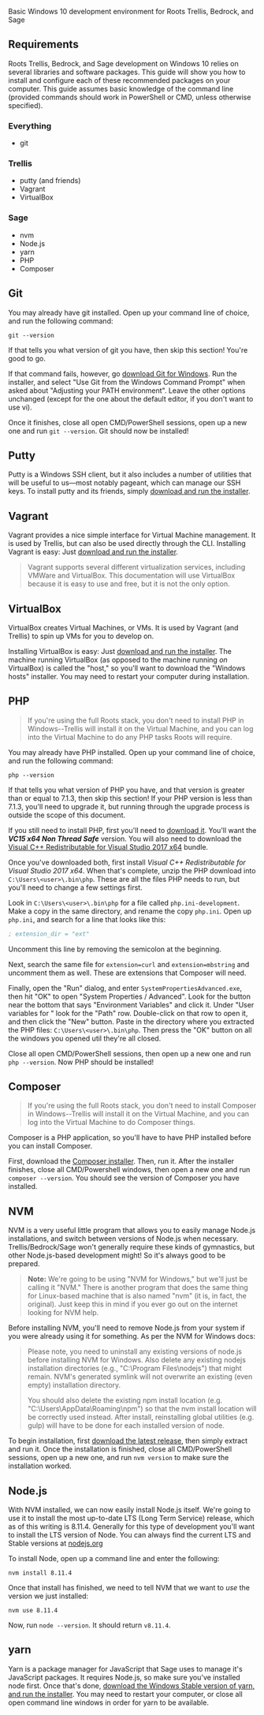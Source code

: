 Basic Windows 10 development environment for Roots Trellis, Bedrock, and Sage

## Requirements

Roots Trellis, Bedrock, and Sage development on Windows 10 relies on several libraries and software packages. This guide will show you how to install and configure each of these recommended packages on your computer. This guide assumes basic knowledge of the command line (provided commands should work in PowerShell or CMD, unless otherwise specified).

### Everything

- git

### Trellis

- putty (and friends)
- Vagrant
- VirtualBox

### Sage

- nvm
- Node.js
- yarn
- PHP
- Composer

## Git

You may already have git installed. Open up your command line of choice, and run the following command:

```cli
git --version
```

If that tells you what version of git you have, then skip this section! You're good to go.

If that command fails, however, go [download Git for Windows](https://git-scm.com/download/win). Run the installer, and select "Use Git from the Windows Command Prompt" when asked about "Adjusting your PATH environment". Leave the other options unchanged (except for the one about the default editor, if you don't want to use vi).

Once it finishes, close all open CMD/PowerShell sessions, open up a new one and run `git --version`. Git should now be installed!

## Putty

Putty is a Windows SSH client, but it also includes a number of utilities that will be useful to us—most notably pageant, which can manage our SSH keys. To install putty and its friends, simply [download and run the installer](https://www.chiark.greenend.org.uk/~sgtatham/putty/latest.html).

## Vagrant

Vagrant provides a nice simple interface for Virtual Machine management. It is used by Trellis, but can also be
used directly through the CLI. Installing Vagrant is easy: Just [download and run the installer](https://www.vagrantup.com/downloads.html).

> Vagrant supports several different virtualization services, including VMWare and VirtualBox. This documentation
> will use VirtualBox because it is easy to use and free, but it is not the only option.

## VirtualBox

VirtualBox creates Virtual Machines, or VMs. It is used by Vagrant (and Trellis) to spin up VMs for you to develop
on.

Installing VirtualBox is easy: Just [download and run the installer](https://www.virtualbox.org/wiki/Downloads).
The machine running VirtualBox (as opposed to the machine running _on_ VirtualBox) is called the "host," so 
you'll want to download the "Windows hosts" installer. You may need to restart your computer during installation.

## PHP

> If you're using the full Roots stack, you don't need to install PHP in Windows--Trellis will install it on the 
> Virtual Machine, and you can log into the Virtual Machine to do any PHP tasks Roots will require.

You may already have PHP installed. Open up your command line of choice, and run the following command:

```cli
php --version
```

If that tells you what version of PHP you have, and that version is greater than or equal to 7.1.3, then skip this section! If your PHP version is less than 7.1.3, you'll need to upgrade it, but running through the upgrade process is outside the scope of this document.

If you still need to install PHP, first you'll need to [download it](https://windows.php.net/download#php-7.2). You'll want the ***VC15 x64 Non Thread Safe*** version. You will also need to download the [Visual C++ Redistributable for Visual Studio 2017 x64](https://aka.ms/vs/15/release/VC_redist.x64.exe) bundle.

Once you've downloaded both, first install _Visual C++ Redistributable for Visual Studio 2017 x64_. When that's complete, unzip the PHP download into `C:\Users\<user>\.bin\php`. These are all the files PHP needs to run, but you'll need to change a few settings first. 

Look in `C:\Users\<user>\.bin\php` for a file called `php.ini-development`. Make a copy in the same directory, and rename the copy `php.ini`. Open up `php.ini`, and search for a line that looks like this:

```ini
; extension_dir = "ext"
```

Uncomment this line by removing the semicolon at the beginning. 

Next, search the same file for `extension=curl` and `extension=mbstring` and uncomment them as well. These are extensions that Composer will need.

Finally, open the "Run" dialog, and enter `SystemPropertiesAdvanced.exe`, then hit "OK" to open "System Properties / Advanced". Look for the button near the bottom that says "Environment Variables" and click it. Under "User variables for <user>" look for the "Path" row. Double-click on that row to open it, and then click the "New" button. Paste in the directory where you extracted the PHP files: `C:\Users\<user>\.bin\php`. Then press the "OK" button on all the windows you opened util they're all closed.

Close all open CMD/PowerShell sessions, then open up a new one and run `php --version`. Now PHP should be installed!

## Composer

> If you're using the full Roots stack, you don't need to install Composer in Windows--Trellis will install it on the 
> Virtual Machine, and you can log into the Virtual Machine to do Composer things.

Composer is a PHP application, so you'll have to have PHP installed before you can install Composer.

First, download the [Composer installer](https://getcomposer.org/Composer-Setup.exe). Then, run it. After the installer finishes, close all CMD/Powershell windows, then open a new one and run `composer --version`. You should see the version of Composer you have installed.

## NVM

NVM is a very useful little program that allows you to easily manage Node.js installations, and switch between versions of Node.js when necessary. Trellis/Bedrock/Sage won't generally require these kinds of gymnastics, but other Node.js-based development might! So it's always good to be prepared.

> **Note:** We're going to be using "NVM for Windows," but we'll just be calling it "NVM." There is another program that does the same thing for Linux-based machine that is also named "nvm" (it is, in fact, the original). Just keep this in mind if you ever go out on the internet looking for NVM help.

Before installing NVM, you'll need to remove Node.js from your system if you were already using it for something. As per the NVM for Windows docs:

> Please note, you need to uninstall any existing versions of node.js before installing NVM for Windows. Also delete any existing nodejs installation directories (e.g., "C:\Program Files\nodejs") that might remain. NVM's generated symlink will not overwrite an existing (even empty) installation directory.
> 
> You should also delete the existing npm install location (e.g. "C:\Users<user>\AppData\Roaming\npm") so that the nvm install location will be correctly used instead. After install, reinstalling global utilities (e.g. gulp) will have to be done for each installed version of node.

To begin installation, first [download the latest release](https://github.com/coreybutler/nvm-windows/releases), then simply extract and run it. Once the installation is finished, close all CMD/PowerShell sessions, open up a new one, and run `nvm version` to make sure the installation worked.

## Node.js

With NVM installed, we can now easily install Node.js itself. We're going to use it to install the most up-to-date LTS (Long Term Service) release, which as of this writing is 8.11.4. Generally for this type of development you'll want to install the LTS version of Node. You can always find the current LTS and Stable versions at [nodejs.org](https://nodejs.org) 

To install Node, open up a command line and enter the following:

```cli
nvm install 8.11.4
```

Once that install has finished, we need to tell NVM that we want to _use_ the version we just installed:

```cli
nvm use 8.11.4
```

Now, run `node --version`. It should return `v8.11.4`.

## yarn

Yarn is a package manager for JavaScript that Sage uses to manage it's JavaScript packages. It requires Node.js, so make sure you've installed node first. Once that's done, [download the Windows Stable version of yarn, and run the installer](https://yarnpkg.com/en/docs/install#windows-stable). You may need to restart your computer, or close all open command line windows in order for yarn to be available.
